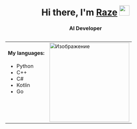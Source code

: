 <h1 align="center">Hi there, I'm <a href="https://t.me/razemint" target="_blank">Raze</a> 
<img src="https://media.tenor.com/-169fSymeTgAAAAi/anime-girl.gif" height="32"/></h1>
<h3 align="center">AI Developer</h3>
<table align="right" style="border: none; border-collapse: collapse;">
    <tr>
        <td style="vertical-align: top; border: none;">
            <h4>My languages:</h4>
            <ul>
                <li>Python</li>
                <li>C++</li>
                <li>C#</li>
                <li>Kotlin</li>
                <li>Go</li>
            </ul>
        </td>
        <td style="vertical-align: top; border: none;">
            <img src="https://i.pinimg.com/736x/17/85/2d/17852d5af99478a70f1aad7c13e6256f.jpg" alt="Изображение" style="width: 250px; height: auto;">
        </td>
    </tr>
</table>
